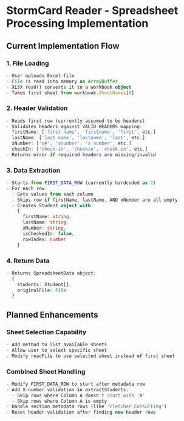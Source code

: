 # StormCard Reader - Spreadsheet Processing Implementation

## Current Implementation Flow

### 1. File Loading
```typescript
- User uploads Excel file
- File is read into memory as ArrayBuffer
- XLSX.read() converts it to a workbook object
- Takes first sheet from workbook.SheetNames[0]
```

### 2. Header Validation
```typescript
- Reads first row (currently assumed to be headers)
- Validates headers against VALID_HEADERS mapping:
  firstName: ['first name', 'firstname', 'first', etc.]
  lastName: ['last name', 'lastname', 'last', etc.]
  xNumber: ['x#', 'xnumber', 'x number', etc.]
  checkIn: ['check-in', 'checkin', 'check in', etc.]
- Returns error if required headers are missing/invalid
```

### 3. Data Extraction
```typescript
- Starts from FIRST_DATA_ROW (currently hardcoded as 2)
- For each row:
  - Gets values from each column
  - Skips row if firstName, lastName, AND xNumber are all empty
  - Creates Student object with:
    {
      firstName: string,
      lastName: string,
      xNumber: string,
      isCheckedIn: false,
      rowIndex: number
    }
```

### 4. Return Data
```typescript
- Returns SpreadsheetData object:
  {
    students: Student[],
    originalFile: File
  }
```

## Planned Enhancements

### Sheet Selection Capability
```typescript
- Add method to list available sheets
- Allow user to select specific sheet
- Modify readFile to use selected sheet instead of first sheet
```

### Combined Sheet Handling
```typescript
- Modify FIRST_DATA_ROW to start after metadata row
- Add X-number validation in extractStudents:
  - Skip rows where Column A doesn't start with 'X'
  - Skip rows where Column A is empty
- Handle section metadata rows (like "Fletcher Consulting")
- Reset header validation after finding new header rows
```
